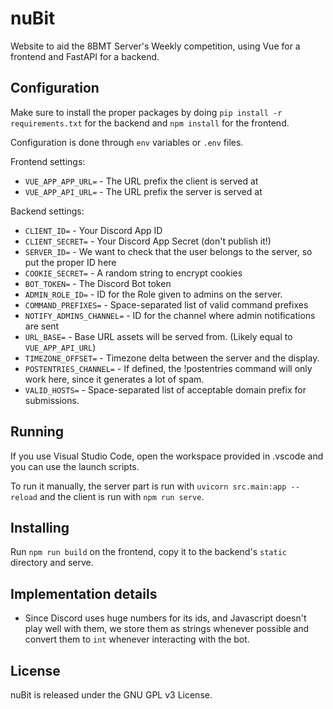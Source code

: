 nuBit
=====

Website to aid the 8BMT Server's Weekly competition, using Vue for a frontend
and FastAPI for a backend.

Configuration
-------------

Make sure to install the proper packages by doing
`pip install -r requirements.txt` for the backend and `npm install` for the
frontend.

Configuration is done through `env` variables or `.env` files.

Frontend settings:
- `VUE_APP_APP_URL=` - The URL prefix the client is served at
- `VUE_APP_API_URL=` - The URL prefix the server is served at

Backend settings:
- `CLIENT_ID=` - Your Discord App ID
- `CLIENT_SECRET=` - Your Discord App Secret (don't publish it!)
- `SERVER_ID=` - We want to check that the user belongs to the server,
    so put the proper ID here
- `COOKIE_SECRET=` - A random string to encrypt cookies
- `BOT_TOKEN=` - The Discord Bot token
- `ADMIN_ROLE_ID=` - ID for the Role given to admins on the server.
- `COMMAND_PREFIXES=` - Space-separated list of valid command prefixes
- `NOTIFY_ADMINS_CHANNEL=` - ID for the channel where admin notifications are
    sent
- `URL_BASE=` - Base URL assets will be served from. (Likely equal to
    `VUE_APP_API_URL`)
- `TIMEZONE_OFFSET=` - Timezone delta between the server and the display.
- `POSTENTRIES_CHANNEL=` - If defined, the !postentries command will only work
    here, since it generates a lot of spam.
- `VALID_HOSTS=` - Space-separated list of acceptable domain prefix for
    submissions.
    
Running
-------

If you use Visual Studio Code, open the workspace provided in .vscode and you
can use the launch scripts.

To run it manually, the server part is run with `uvicorn src.main:app --reload`
and the client is run with `npm run serve`.

Installing
----------

Run `npm run build` on the frontend, copy it to the backend's `static` directory
and serve.

Implementation details
----------------------
- Since Discord uses huge numbers for its ids, and Javascript doesn't play well
    with them, we store them as strings whenever possible and convert them to
    `int` whenever interacting with the bot.

License
-------

nuBit is released under the GNU GPL v3 License.